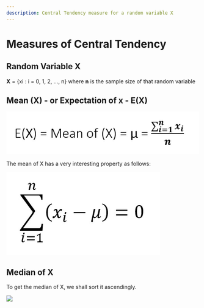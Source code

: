 ```yaml
---
description: Central Tendency measure for a random variable X
---
```


# Measures of Central Tendency

## Random Variable X


  
   **X** = {xi : i = 0, 1, 2, …, n} where **n** is the sample size of that random variable

## Mean \(X\) - or Expectation of x - E\(X\)

![](../.gitbook/assets/1%20%2810%29.jpg)

The mean of X has a very interesting property as follows:

![](../.gitbook/assets/1%20%283%29.jpg)

## Median of X

To get the median of X, we shall sort it ascendingly. 

![](file:///C:/Users/YASSER~1.RAH/AppData/Local/Temp/msohtmlclip1/01/clip_image002.png)



